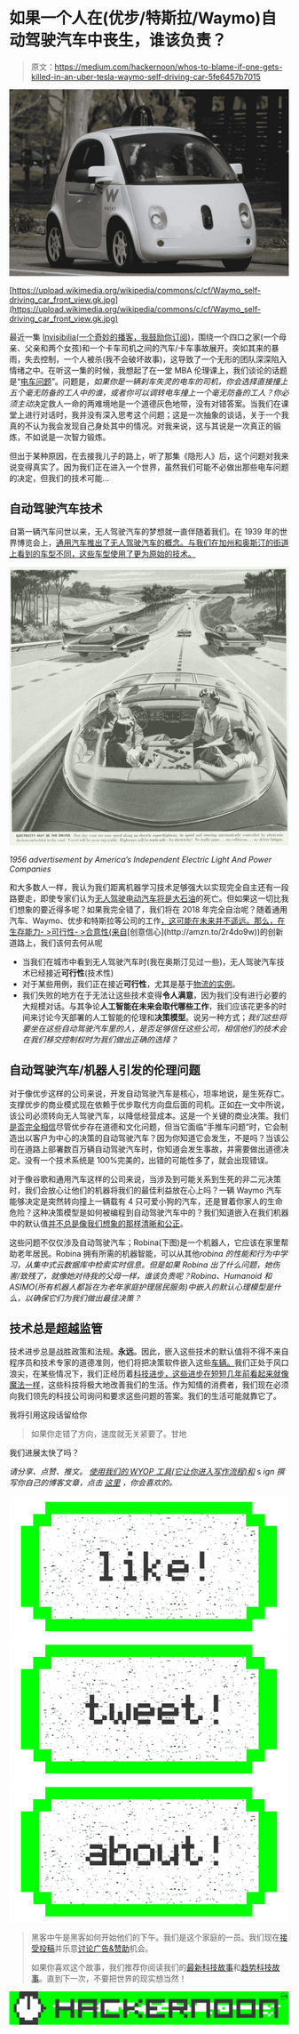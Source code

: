 # 如果一个人在(优步/特斯拉/Waymo)自动驾驶汽车中丧生，谁该负责？

> 原文：<https://medium.com/hackernoon/whos-to-blame-if-one-gets-killed-in-an-uber-tesla-waymo-self-driving-car-5fe6457b7015>

![](img/1abe8c16096e343f678d53c2b5abc4c6.png)

[https://upload.wikimedia.org/wikipedia/commons/c/cf/Waymo_self-driving_car_front_view.gk.jpg](https://upload.wikimedia.org/wikipedia/commons/c/cf/Waymo_self-driving_car_front_view.gk.jpg)

最近一集 [Invisibilia(一个奇妙的播客，我鼓励你订阅)](http://www.npr.org/programs/invisibilia)，围绕一个四口之家(一个母亲、父亲和两个女孩)和一个卡车司机之间的汽车/卡车事故展开。突如其来的暴雨，失去控制，一个人被杀(我不会破坏故事)，这导致了一个无形的团队深深陷入情绪之中。在听这一集的时候，我想起了在一堂 MBA 伦理课上，我们谈论的话题是“[电车问题](https://www.theatlantic.com/technology/archive/2015/10/trolley-problem-history-psychology-morality-driverless-cars/409732/)”。问题是，*如果你是一辆刹车失灵的电车的司机，你会选择直接撞上五个毫无防备的工人中的谁，或者你可以调转电车撞上一个毫无防备的工人？*你必须*主动*决定救人一命的两难境地是一个道德灰色地带，没有对错答案。当我们在课堂上进行对话时，我并没有深入思考这个问题；这是一次抽象的谈话，关于一个我真的不认为我会发现自己身处其中的情况。对我来说，这与其说是一次真正的锻炼，不如说是一次智力锻炼。

但出于某种原因，在去接我儿子的路上，听了那集《隐形人》后，这个问题对我来说变得真实了。因为我们正在进入一个世界，虽然我们可能不必做出那些电车问题的决定，但我们的技术可能…

## 自动驾驶汽车技术

自第一辆汽车问世以来，无人驾驶汽车的梦想就一直伴随着我们。在 1939 年的世界博览会上，[通用汽车推出了无人驾驶汽车的概念。与我们在加州和奥斯汀的街道上看到的车型不同，这些车型使用了更为原始的技术。](http://amzn.to/2sxmonW)

![](img/8312506580de32a86936c93374f8c595.png)

*1956 advertisement by America’s Independent Electric Light And Power Companies*

和大多数人一样，我认为我们距离机器学习技术足够强大以实现完全自主还有一段路要走，即使专家们认为[无人驾驶电动汽车将是大石油](/@sethmiller_59231/this-is-how-big-oil-will-die-38b843bd4fe0)的死亡。但如果这一切比我们想象的要近得多呢？如果我完全错了，我们将在 2018 年完全自治呢？随着通用汽车、Waymo、优步和特斯拉等公司的工作[，这可能在未来并不遥远。那么，在生存能力- >可行性- >合意性(来自](http://(https://mobile.nytimes.com/2017/06/04/business/general-motors-self-driving-cars-mary-barra.html?))[创意信心](http://amzn.to/2r4do9w))的创新道路上，我们该何去何从呢

*   当我们在城市中看到无人驾驶汽车时(我在奥斯汀见过一些)，无人驾驶汽车技术已经接近**可行性**(技术性)
*   对于某些用例，我们正在接近**可行性**，尤其是基于[物流的实例](https://www.wired.com/2016/10/ubers-self-driving-truck-makes-first-delivery-50000-beers/)。
*   我们失败的地方在于无法让这些技术变得**令人满意**，因为我们没有进行必要的大规模对话。与其争论**人工智能在未来会取代哪些工作**，我们应该花更多的时间来讨论今天部署的人工智能的伦理和**决策模型**。说另一种方式；*我们这些将要坐在这些自动驾驶汽车里的人，是否足够信任这些公司，相信他们的技术会在我们移交控制权时为我们做出正确的选择？*

## 自动驾驶汽车/机器人引发的伦理问题

对于像优步这样的公司来说，开发自动驾驶汽车是核心，坦率地说，是生死存亡。支撑优步的商业模式现在依赖于优步取代方向盘后面的司机。正如[在](https://hackernoon.com/why-companies-like-lyft-uber-postmates-instacart-etc-will-never-be-profitable-ecdfde647175)一文中所说，该公司必须转向无人驾驶汽车，以降低经营成本。这是一个关键的商业决策。我们[是否完全相信](https://www.nytimes.com/2017/05/30/technology/uber-anthony-levandowski.html?rref=collection%2Fsectioncollection%2Ftechnology&action=click&contentCollection=technology&region=stream&module=stream_unit&version=latest&contentPlacement=24&pgtype=sectionfront)尽管优步存在道德和文化问题，但当它面临“手推车问题”时，它会制造出以客户为中心的决策的自动驾驶汽车？因为你知道它会发生，不是吗？当该公司在道路上部署数百万辆自动驾驶汽车时，你知道会发生事故，并需要做出道德决定。没有一个技术系统是 100%完美的，出错的可能性多了，就会出现错误。

对于像谷歌和通用汽车这样的公司来说，当涉及到可能关系到生死的非二元决策时，我们会放心让他们的机器将我们的最佳利益放在心上吗？一辆 Waymo 汽车能够决定是突然转向撞上一辆载有 4 只可爱小狗的汽车，还是冒着你家人的生命危险？这种决策模型是如何被编程到自动驾驶汽车中的？我们知道嵌入在我们机器中的默认值[并不总是像我们想象的那样清晰和公正](https://www.linkedin.com/pulse/why-you-shouldnt-just-accept-tech-defaults-seyi-fabode)。

这些问题不仅仅涉及自动驾驶汽车；Robina(下图)是一个机器人，它应该在家里帮助老年居民。Robina 拥有所需的机器智能，可以从其他*robina 的性能和行为中学习，从集中式云数据库中检索实时信息。但是如果 Robina 出了什么问题，她伤害/致残了，就像她对待我的父母一样，谁该负责呢？Robina、Humanoid 和 ASIMO(所有机器人都旨在为老年家庭护理居民服务)中嵌入的默认心理模型是什么，以确保它们为我们做出最佳决策？*

## 技术总是超越监管

技术进步总是战胜政策和法规。**永远**。因此，嵌入这些技术的默认值将不得不来自程序员和技术专家的道德准则，他们将把决策软件嵌入这些[车辆。](https://www.technologyreview.com/s/539731/how-to-help-self-driving-cars-make-ethical-decisions/)我们正处于风口浪尖，在某些情况下，我们正经历着[科技进步，这些进步在短短几年前看起来就像魔法一样](https://futurism.com/new-instantly-rechargeable-battery-deals-a-fatal-blow-to-fossil-fuels/)，这些科技将极大地改善我们的生活。作为知情的消费者，我们现在必须向我们领先的科技公司询问和要求这些问题的答案。我们的生活可能就靠它了。

我将引用这段话留给你

> 如果你走错了方向，速度就无关紧要了。甘地

我们进展太快了吗？

*请分享、点赞、推文。* [*使用我们的 WYOP 工具(它让你进入写作流程)和*](http://harperjacobs.com/writeyourownpost/) s *ign 撰写你自己的博客文章，点击* [*这里*](http://www.getrevue.co/profile/seyifabo?utm_campaign=Issue&utm_content=forwarded&utm_medium=email&utm_source=Seyi+Fabode) *，你会喜欢的。*

[![](img/50ef4044ecd4e250b5d50f368b775d38.png)](http://bit.ly/HackernoonFB)[![](img/979d9a46439d5aebbdcdca574e21dc81.png)](https://goo.gl/k7XYbx)[![](img/2930ba6bd2c12218fdbbf7e02c8746ff.png)](https://goo.gl/4ofytp)

> 黑客中午是黑客如何开始他们的下午。我们是这个家庭的一员。我们现在[接受投稿](http://bit.ly/hackernoonsubmission)并乐意[讨论广告&赞助](mailto:partners@amipublications.com)机会。
> 
> 如果你喜欢这个故事，我们推荐你阅读我们的[最新科技故事](http://bit.ly/hackernoonlatestt)和[趋势科技故事](https://hackernoon.com/trending)。直到下一次，不要把世界的现实想当然！

![](img/be0ca55ba73a573dce11effb2ee80d56.png)